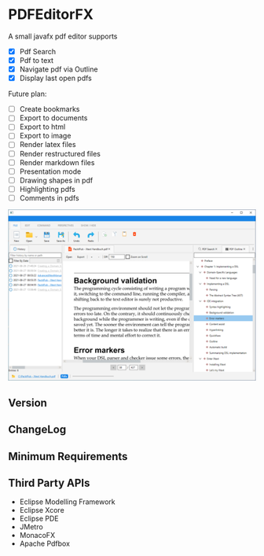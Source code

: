 # PDFEditorFX
A small javafx pdf editor supports

- [x] Pdf Search
- [x] Pdf to text
- [x] Navigate pdf via Outline
- [x] Display last open pdfs 

Future plan:
- [ ] Create bookmarks
- [ ] Export to documents
- [ ] Export to html
- [ ] Export to image
- [ ] Render latex files
- [ ] Render restructured files
- [ ] Render markdown files
- [ ] Presentation mode
- [ ] Drawing shapes in pdf
- [ ] Highlighting pdfs
- [ ] Comments in pdfs

![Application](https://github.com/chqu1012/PDFEditorFX/blob/main/PdfEditorFX/resources/01_pdfeditor.PNG)  

## Version

## ChangeLog

## Minimum Requirements

## Third Party APIs
* Eclipse Modelling Framework
* Eclipse Xcore
* Eclipse PDE
* JMetro
* MonacoFX
* Apache Pdfbox

